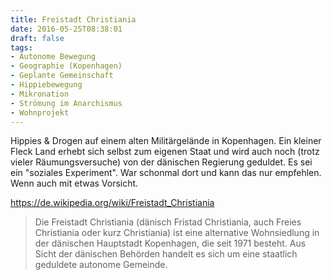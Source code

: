 ```yaml
---
title: Freistadt Christiania
date: 2016-05-25T08:38:01
draft: false
tags:
- Autonome Bewegung
- Geographie (Kopenhagen)
- Geplante Gemeinschaft
- Hippiebewegung
- Mikronation
- Strömung im Anarchismus
- Wohnprojekt
---
```


Hippies & Drogen auf einem alten Militärgelände in Kopenhagen. Ein kleiner
Fleck Land erhebt sich selbst zum eigenen Staat und wird auch noch (trotz
vieler Räumungsversuche) von der dänischen Regierung geduldet. Es sei ein
"soziales Experiment". War schonmal dort und kann das nur empfehlen. Wenn
auch mit etwas Vorsicht.

https://de.wikipedia.org/wiki/Freistadt_Christiania

> Die Freistadt Christiania (dänisch Fristad Christiania, auch Freies
> Christiania oder kurz Christiania) ist eine alternative Wohnsiedlung in
> der dänischen Hauptstadt Kopenhagen, die seit 1971 besteht. Aus Sicht der
> dänischen Behörden handelt es sich um eine staatlich geduldete autonome
> Gemeinde.

